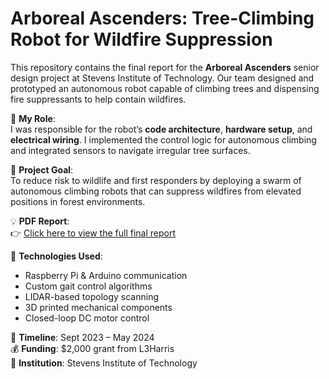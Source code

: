 # Arboreal Ascenders: Tree-Climbing Robot for Wildfire Suppression

This repository contains the final report for the **Arboreal Ascenders** senior design project at Stevens Institute of Technology. Our team designed and prototyped an autonomous robot capable of climbing trees and dispensing fire suppressants to help contain wildfires.

🔧 **My Role**:  
I was responsible for the robot’s **code architecture**, **hardware setup**, and **electrical wiring**. I implemented the control logic for autonomous climbing and integrated sensors to navigate irregular tree surfaces.

🎯 **Project Goal**:  
To reduce risk to wildlife and first responders by deploying a swarm of autonomous climbing robots that can suppress wildfires from elevated positions in forest environments.

💡 **PDF Report**:  
👉 [Click here to view the full final report](Arboreal_Ascenders_Final_Report.pdf)

📌 **Technologies Used**:
- Raspberry Pi & Arduino communication
- Custom gait control algorithms
- LIDAR-based topology scanning
- 3D printed mechanical components
- Closed-loop DC motor control

📅 **Timeline**: Sept 2023 – May 2024  
💰 **Funding**: $2,000 grant from L3Harris  
🏫 **Institution**: Stevens Institute of Technology
